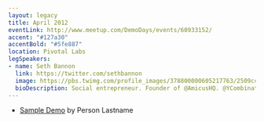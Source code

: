 ```yaml
---
layout: legacy
title: April 2012
eventLink: http://www.meetup.com/DemoDays/events/60933152/
accent: "#127a30"
accentBold: "#5fe887"
location: Pivotal Labs
legSpeakers:
- name: Seth Bannon
  link: https://twitter.com/sethbannon
  image: https://pbs.twimg.com/profile_images/378800000605217763/2509cc0488b0325a5c37821a5cbc9d88.jpeg
  bioDescription: Social entrepreneur. Founder of @AmicusHQ. @YCombinator alum. Forbes 30 Under 30. Vegetarian. NYC through and through.
---
```


* [Sample Demo](#) by Person Lastname